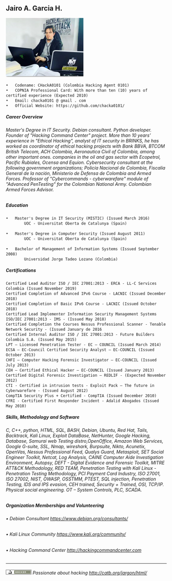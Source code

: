 ## Jairo A. Garcia H.

![Alt Text](https://github.com/chacka0101/Repository_CHackA0101/blob/master/Jairo_A_Garcia_H.jpg?raw=true)
```
•	Codename: CHackA0101 (Colombia Hacking Agent 0101)
•	COPNIA Professional Card: With more than ten (10) years of certified experience (Expected 2010)
•	Email: chacka0101 @ gmail . com
•	Official Website: https://github.com/chacka0101/
```
##### Career Overview 
###### Master's Degree in IT Security. Debian consultant. Python developer. Founder of "Hacking Command Center" project. More than 10 years’ experience in "Ethical Hacking", analyst of IT security in BRINKS, he has worked as coordinator of ethical hacking projects with Bank BBVA, BTCOM British Telecom, ACH Colombia, Aeronautica Civil of Colombia, among other important ones. companies in the oil and gas sector with Ecopetrol, Pacific Rubiales, Ocensa and Equion. Cybersecurity consultant at the following government organizations; Policía Nacional de Colombia, Fiscalia General de la nación, Ministerio de Defensa de Colombia and Armed Forces. Professor of "Cybercommands - cyberwarefare" module of "Advanced PenTesting" for the Colombian National Army. Colombian Armed Forces Advisor.

##### Education
```
•	Master's Degree in IT Security (MISTIC) (Issued March 2016)
        UOC - Universitat Oberta de Catalunya (Spain)
        
•	Master's Degree in Computer Security (Issued August 2011)
        UOC - Universitat Oberta de Catalunya (Spain)
        
•	Bachelor of Management of Information Systems (Issued September 2008)
        Universidad Jorge Tadeo Lozano (Colombia)
```
##### Certifications
```
Certified Lead Auditor ISO / IEC 27001:2013 - ERCA - LL-C Services Colombia (Issued November 2019)
Certified Completion of Advanced IPv6 Course - LACNIC (Issued December 2018)
Certified Completion of Basic IPv6 Course - LACNIC (Issued October 2018)
Certified Lead Implementer Information Security Management Systems ISO/IEC 27001:2013 - IMS - (Issued May 2018)
Certified Completion the Courses Nessus Professional Scanner - Tenable Network Security - (Issued January de 2016
Certified Internal Auditor ISO / IEC 27001:2013 - Future Builders Colombia S.A. (Issued May 2015)
LPT – Licensed Penetration Tester - EC – COUNCIL (Issued March 2014)
ECSA – EC-Council Certified Security Analyst – EC-COUNCIL (Issued October 2013)
CHFI – Computer Hacking Forensic Investigator – EC-COUNCIL (Issued July 2013)
CEH – Certified Ethical Hacker – EC-COUNCIL (Issued January 2013)
Certified Digital Forensic Investigation – REDLIF - (Expected November 2012)
CTI - Certified in intrusion tests - Exploit Pack – The future in Cyberwarefare - (Issued August 2012)
CompTIA Security Plus + Certified - CompTIA (Issued December 2010)
CFRI - Certified First Responder Incident - Adalid Abogados (Issued May 2010)
```
##### Skills, Methodology and Software
###### C, C++, python, HTML, SQL, BASH, Debian, Ubuntu, Red Hat, Tails, Backtrack, Kali Linux, Exploit DataBase, NetHunter, Google Hacking, Database, Samurai web Testing distro,OpenOffice, Amazon Web Services, Google G-suite, SSL, Nmap, wireshark, Burpsuite, Nikto, Acunetix, OpenVas, Nessus Professional Feed, Qualys Guard, Metasploit, SET Social Engineer Toolkit, Netcat, Log Analysis, CAINE Computer Aide Investigation Environment, Autopsy, DEFT - Digital Evidence and Forensic Toolkit, MITRE ATT&CK Methodology, RED TEAM, Penetration Testing with Kali Linux - Penetration Testing Methodology, PCI Payment Card Industry, ISO 27001, ISO 27002, NIST, OWASP, OSSTMM, PTEST, SQL injection, Penetration Testing, IDS and IPS evasion, CEH trained, Security + Trained, OSI, TCP/IP. Physical social engineering. OT – System Controls, PLC, SCADA.

##### Organization Memberships and Volunteering
###### •	Debian Consultant                   https://www.debian.org/consultants/
###### •	Kali Linux Community                https://www.kali.org/community/
###### •	Hacking Command Center              http://hackingcommandcenter.com
---

###### ![Alt Text](https://github.com/chacka0101/Repository_CHackA0101/blob/master/hacker.png) Passionate about hacking    http://catb.org/jargon/html/ 
